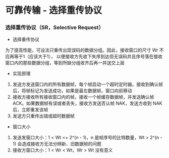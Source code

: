 # 可靠传输 - 选择重传协议


### 选择重传协议（SR，Selective Request）

* 选择重传协议

为了提高性能，可设法只重传出现误码的数据分组。因此，接收窗口的尺寸 Wr 不应再等于1（应该大于1），
以便接收方先收下失序到达但无误码并且序号落在接收窗口内的那些数据分组，等到所缺分组收齐后再一并送交上层


* 实现原理

1. 发送方发送窗口内的所有数据帧，每个帧启动一个超时定时器。接收到确认帧后，将帧标记为发送成功，如果是最左数据帧，窗口向前移动
2. 接收方接收所有接收窗口内的帧，接收一个帧缓存数据帧，并发送确认帧 ACK。如果数据帧有误或者丢失，接收方发送否认帧 NAK，发送方收到 NAK 后，立即重发该帧
3. 发送方只重传出错或超时数据帧


* 窗口大小

1. 发送发窗口大小：1 < Wt <= 2^(n - 1)，n 是帧序号的比特数量，Wt > 2^(n - 1) 会造成接收方无法分辨新、旧数据帧的问题
2. 接收方窗口大小：1 < Wr < Wt，Wr > Wt 没有意义
